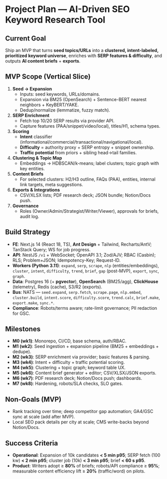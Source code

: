 # Project Plan — AI-Driven SEO Keyword Research Tool

## Current Goal
Ship an MVP that turns **seed topics/URLs** into a **clustered, intent-labeled, prioritized keyword universe**, enriches with **SERP features & difficulty**, and outputs **AI content briefs** + **exports**.

## MVP Scope (Vertical Slice)
1. **Seed → Expansion**
   - Inputs: seed keywords, URLs/domains.
   - Expansion via BM25 (OpenSearch) + Sentence-BERT nearest neighbors + KeyBERT/YAKE.
   - Dedup/normalize (lemmatize, fuzzy match).
2. **SERP Enrichment**
   - Fetch top 10/20 SERP results via provider API.
   - Capture features (PAA/snippet/video/local), titles/H1, schema types.
3. **Scoring**
   - **Intent** classifier (informational/commercial/transactional/navigational/local).
   - **Difficulty** = authority proxy + SERP entropy + snippet ownership.
   - **Traffic potential** from priors + sibling head→tail families.
4. **Clustering & Topic Map**
   - Embeddings → HDBSCAN/k-means; label clusters; topic graph with key entities.
5. **Content Briefs**
   - For selected clusters: H2/H3 outline, FAQs (PAA), entities, internal link targets, meta suggestions.
6. **Exports & Integrations**
   - CSV/XLSX lists; PDF research deck; JSON bundle; Notion/Docs push.
7. **Governance**
   - Roles (Owner/Admin/Strategist/Writer/Viewer), approvals for briefs, audit log.

## Build Strategy
- **FE**: Next.js 14 (React 18, TS), **Ant Design** + Tailwind, Recharts/AntV; TanStack Query; WS for job progress.
- **API**: NestJS `/v1` + WebSocket; OpenAPI 3.1; Zod/AJV; RBAC (Casbin); RLS; Problem+JSON; Idempotency-Key; Request-ID.
- **Workers (Python 3.11)**: `expand`, `serp`, `scrape`, `nlp` (entities/embeddings), `cluster`, `intent`, `difficulty`, `trend`, `brief`, `gap` (post-MVP), `export`, `sync`, `graph`.
- **Data**: Postgres 16 (+ **pgvector**), **OpenSearch** (BM25/agg), **ClickHouse** (telemetry), Redis (cache), S3/R2 (exports).
- **Bus**: NATS — `seed.expand`, `serp.fetch`, `scrape.page`, `nlp.embed`, `cluster.build`, `intent.score`, `difficulty.score`, `trend.calc`, `brief.make`, `export.make`, `sync.*`.
- **Compliance**: Robots/terms aware; rate-limit governance; PII redaction for GSC.

## Milestones
- **M0 (wk1)**: Monorepo, CI/CD, base schema, auth/RBAC.
- **M1 (wk2)**: Seed ingestion + expansion pipeline (BM25 + embeddings + dedupe).
- **M2 (wk3)**: SERP enrichment via provider; basic features & parsing.
- **M3 (wk4)**: Intent + difficulty + traffic potential scoring.
- **M4 (wk5)**: Clustering + topic graph; keyword table UX.
- **M5 (wk6)**: Content brief generator + editor; CSV/XLSX/JSON exports.
- **M6 (wk7)**: PDF research deck; Notion/Docs push; dashboards.
- **M7 (wk8)**: Hardening, robots/SLA checks, SLO gates.

## Non-Goals (MVP)
- Rank tracking over time; deep competitor gap automation; GA4/GSC sync at scale (add after MVP).
- Local SEO pack details per city at scale; CMS write-backs beyond Notion/Docs.

## Success Criteria
- **Operational**: Expansion of 10k candidates **< 5 min p95**; SERP fetch (100 kw) **< 2 min p95**; cluster job (10k) **< 3 min p95**; brief **< 60 s p95**.
- **Product**: Writers adopt ≥ **80%** of briefs; robots/API compliance ≥ **95%**; measurable content efficiency lift ≥ **20%** (traffic/word) on pilots.
